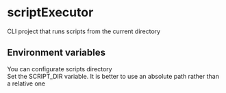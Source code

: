 # scriptExecutor
CLI project that runs scripts from the current directory

## Environment variables
You can configurate scripts directory\
Set the SCRIPT_DIR variable. It is better to use an absolute path rather than a relative one
